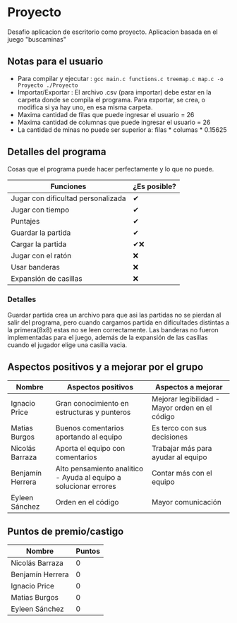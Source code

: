 # Proyecto
Desafio aplicacion de escritorio como proyecto. Aplicacion basada en el juego "buscaminas"

## Notas para el usuario
* Para compilar y ejecutar :
      ```
      gcc main.c functions.c treemap.c map.c -o Proyecto
      ./Proyecto
      ```
* Importar/Exportar : El archivo .csv (para importar) debe estar en la carpeta donde se compila el programa. Para exportar, se crea, o modifica si ya hay uno, en esa misma carpeta.
* Maxima cantidad de filas que puede ingresar el usuario = 26
* Maxima cantidad de columnas que puede ingresar el usuario = 26
* La cantidad de minas no puede ser superior a: filas * columas * 0.15625

## Detalles del programa

Cosas que el programa puede hacer perfectamente y lo que no puede.

| Funciones | ¿Es posible? 
|------------------------------------|-------
| Jugar con dificultad personalizada | ✔
| Jugar con tiempo      |✔
| Puntajes              |✔
| Guardar la partida    |✔
| Cargar la partida     |✔❌
| Jugar con el ratón    |❌ 
| Usar banderas         |❌
| Expansión de casillas |❌

### Detalles

Guardar partida crea un archivo para que asi las partidas no se pierdan al salir del programa, pero cuando cargamos partida en dificultades distintas a la primera(8x8) estas no se leen correctamente.
Las banderas no fueron implementadas para el juego, además de la expansión de las casillas cuando el jugador elige una casilla vacia.


## Aspectos positivos y a mejorar por el grupo

| Nombre | Aspectos positivos | Aspectos a mejorar          
|------------------|-------|-----------------------
| Ignacio Price    | Gran conocimiento en estructuras y punteros | Mejorar legibilidad - Mayor orden en el código
| Matias Burgos    | Buenos comentarios aportando al equipo | Es terco con sus decisiones
| Nicolás Barraza  | Aporta el equipo con comentarios | Trabajar más para ayudar al equipo
| Benjamín Herrera | Alto pensamiento analitico - Ayuda al equipo a solucionar errores | Contar más con el equipo
| Eyleen Sánchez   | Orden en el código | Mayor comunicación

## Puntos de premio/castigo

| Nombre | Puntos
|-----------------|-------
| Nicolás Barraza | 0
| Benjamín Herrera| 0 
| Ignacio Price   | 0 
| Matias Burgos   | 0 
| Eyleen Sánchez  | 0
